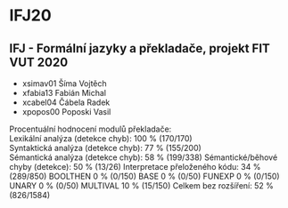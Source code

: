 # IFJ20
## IFJ - Formální jazyky a překladače, projekt FIT VUT 2020

- xsimav01 Šíma Vojtěch 
- xfabia13 Fabián Michal
- xcabel04 Čábela Radek
- xpopos00 Poposki Vasil


Procentuální hodnocení modulů překladače: <br/>
Lexikální analýza (detekce chyb): 100 % (170/170) <br/>
Syntaktická analýza (detekce chyb): 77 % (155/200) <br/>
Sémantická analýza (detekce chyb): 58 % (199/338)
Sémantické/běhové chyby (detekce): 50 % (13/26)
Interpretace přeloženého kódu: 34 % (289/850)
BOOLTHEN 0 % (0/150)
BASE 0 % (0/50)
FUNEXP 0 % (0/150)
UNARY 0 % (0/50)
MULTIVAL 10 % (15/150)
Celkem bez rozšíření: 52 % (826/1584)

